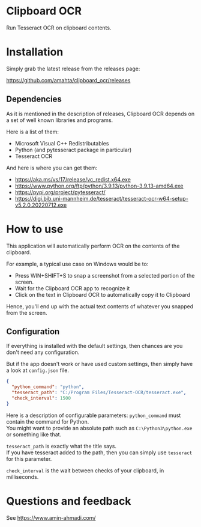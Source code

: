 # Clipboard OCR

Run Tesseract OCR on clipboard contents.

# Installation

Simply grab the latest release from the releases page:

https://github.com/amahta/clipboard_ocr/releases

## Dependencies

As it is mentioned in the description of releases, Clipboard OCR depends on a set of well known libraries and programs.

Here is a list of them:

* Microsoft Visual C++ Redistributables
* Python (and pytesseract package in particular)
* Tesseract OCR

And here is where you can get them:

* https://aka.ms/vs/17/release/vc_redist.x64.exe
* https://www.python.org/ftp/python/3.9.13/python-3.9.13-amd64.exe
* https://pypi.org/project/pytesseract/
* https://digi.bib.uni-mannheim.de/tesseract/tesseract-ocr-w64-setup-v5.2.0.20220712.exe

# How to use

This application will automatically perform OCR on the contents of the clipboard.

For example, a typical use case on Windows would be to:

* Press WIN+SHIFT+S to snap a screenshot from a selected portion of the screen.
* Wait for the Clipboard OCR app to recognize it
* Click on the text in Clipboard OCR to automatically copy it to Clipboard

Hence, you'll end up with the actual text contents of whatever you snapped from the screen.

## Configuration

If everything is installed with the default settings, then chances are you don't need any configuration.

But if the app doesn't work or have used custom settings, then simply have a look at `config.json` file.

```json
{
  "python_command": "python",
  "tesseract_path": "C:/Program Files/Tesseract-OCR/tesseract.exe",
  "check_interval": 1500
}
```

Here is a description of configurable parameters:
`python_command` must contain the command for Python.
<br>
You might want to provide an absolute path such as `C:\Python3\python.exe` or something like that.

`tesseract_path` is exactly what the title says.
<br>
If you have tesseract added to the path, then you can simply use `tesseract` for this parameter.

`check_interval` is the wait between checks of your clipboard, in milliseconds.

# Questions and feedback

See https://www.amin-ahmadi.com/